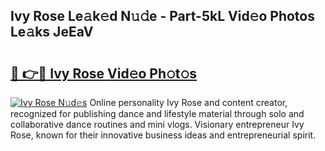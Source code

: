 ## Ivy Rose Le𝚊k𝚎d N𝚞𝚍e - Part-5kL Vid𝚎o Photos Le𝚊ks JeEaV

# <h2><a href="http://fbfcd1.evod.top/?m=Ivy+Rose">🔗 👉🔴 Ivy Rose Vid𝚎o Ph𝚘t𝚘s</a></h2>

[![Ivy Rose N𝚞d𝚎s](https://i.imgur.com/8V9OHl7.gif)](http://fbfcd1.evod.top/?m=Ivy+Rose)
Online personality Ivy Rose and content creator, recognized for publishing dance and lifestyle material through solo and collaborative dance routines and mini vlogs. Visionary entrepreneur Ivy Rose, known for their innovative business ideas and entrepreneurial spirit. 
